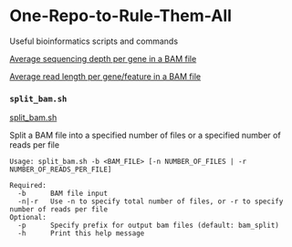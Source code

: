 # One-Repo-to-Rule-Them-All
Useful bioinformatics scripts and commands


[Average sequencing depth per gene in a BAM file](avg_gene_depth.sh)

[Average read length per gene/feature in a BAM file](avg_read_length.sh)

### ```split_bam.sh```
[split_bam.sh](split_bam.sh)

Split a BAM file into a specified number of files or a specified number of reads per file
```
Usage: split_bam.sh -b <BAM_FILE> [-n NUMBER_OF_FILES | -r NUMBER_OF_READS_PER_FILE]

Required:
  -b      BAM file input
  -n|-r   Use -n to specify total number of files, or -r to specify number of reads per file
Optional:
  -p      Specify prefix for output bam files (default: bam_split)
  -h      Print this help message
```
